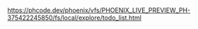 https://phcode.dev/phoenix/vfs/PHOENIX_LIVE_PREVIEW_PH-375422245850/fs/local/explore/todo_list.html
